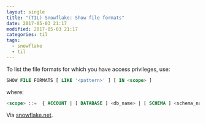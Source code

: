 ```yaml
---
layout: single
title: "(TIL) Snowflake: Show file formats"
date: 2017-05-03 21:17
modified: 2017-05-03 21:17
categories: til
tags:
  - snowflake
  - til
---
```


To list the file formats for which you have access privileges, use:

```sql
SHOW FILE FORMATS [ LIKE '<pattern>' ] [ IN <scope> ]
```

where:

```sql
<scope> ::=  { ACCOUNT | [ DATABASE ] <db_name> | [ SCHEMA ] <schema_name> }
```

Via [snowflake.net](https://docs.snowflake.net/manuals/sql-reference/sql/show-file-formats.html).
